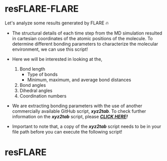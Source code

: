 # resFLARE-FLARE
Let's analyze some results generated by FLARE 🔥

* The structural details of each time step from the MD simulation resulted in cartesian coordinates of the atomic positions of the molecule. To determine different bonding parameters to characterize the molecular environment, we can use this script!

* Here we will be interested in looking at the,
  1. Bond length
     * Type of bonds
     * Minimum, maximum, and average bond distances
  3. Bond angles
  4. Dihedral angles
  5. Coordination numbers

* We are extracting bonding parameters with the use of another commercially available GitHub script, **_xyz2tab_**. To check further information on the **_xyz2tab_** script, please _**[CLICK HERE](https://github.com/radi0sus/xyz2tab.git)!**_
* Important to note that, a copy of the **_xyz2tab_** script needs to be in your file path before you can execute the following script!

# resFLARE
  
